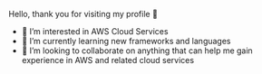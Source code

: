 Hello, thank you for visiting my profile 🙌

- 👀 I’m interested in AWS Cloud Services
- 🌱 I’m currently learning new frameworks and languages
- 💞️ I’m looking to collaborate on anything that can help me gain experience in AWS and related cloud services
